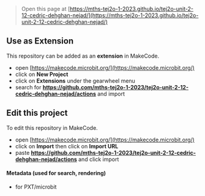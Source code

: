 
> Open this page at [https://mths-tej2o-1-2023.github.io/tej2o-unit-2-12-cedric-dehghan-nejad/](https://mths-tej2o-1-2023.github.io/tej2o-unit-2-12-cedric-dehghan-nejad/)

## Use as Extension

This repository can be added as an **extension** in MakeCode.

* open [https://makecode.microbit.org/](https://makecode.microbit.org/)
* click on **New Project**
* click on **Extensions** under the gearwheel menu
* search for **https://github.com/mths-tej2o-1-2023/tej2o-unit-2-12-cedric-dehghan-nejad/actions** and import

## Edit this project

To edit this repository in MakeCode.

* open [https://makecode.microbit.org/](https://makecode.microbit.org/)
* click on **Import** then click on **Import URL**
* paste **https://github.com/mths-tej2o-1-2023/tej2o-unit-2-12-cedric-dehghan-nejad/actions** and click import

#### Metadata (used for search, rendering)

* for PXT/microbit
<script src="https://makecode.com/gh-pages-embed.js"></script><script>makeCodeRender("{{ site.makecode.home_url }}", "{{ site.github.owner_name }}/{{ site.github.repository_name }}");</script>

